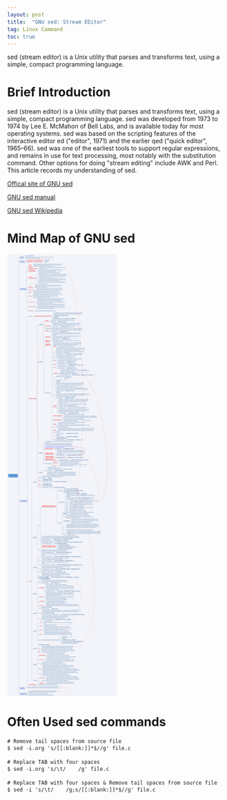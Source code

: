 ```yaml
---
layout: post
title:  "GNU sed: Stream EDitor"
tag: Linux Command
toc: true
---
```


sed (stream editor) is a Unix utility that parses and transforms text, using a simple, compact programming language.

<!--more-->

# Brief Introduction

 sed (stream editor) is a Unix utility that parses and transforms text, using a simple, compact programming language. sed was developed from 1973 to 1974 by Lee E. McMahon of Bell Labs, and is available today for most operating systems. sed was based on the scripting features of the interactive editor ed ("editor", 1971) and the earlier qed ("quick editor", 1965–66). sed was one of the earliest tools to support regular expressions, and remains in use for text processing, most notably with the substitution command. Other options for doing "stream editing" include AWK and Perl. This article records my understanding of sed.

[Offical site of GNU sed](https://www.gnu.org/software/sed/)

[GNU sed manual](https://www.gnu.org/software/sed/manual/sed.html)

[GNU sed Wikipedia](https://en.wikipedia.org/wiki/Sed)

# Mind Map of GNU sed

![GNU sed Mind Map](/assets/GNU_sed.png)

# Often Used sed commands

```
# Remove tail spaces from source file
$ sed -i.org 's/[[:blank:]]*$//g' file.c

# Replace TAB with four spaces
$ sed -i.org 's/\t/    /g' file.c

# Replace TAB with four spaces & Remove tail spaces from source file
$ sed -i 's/\t/    /g;s/[[:blank:]]*$//g' file.c
```
